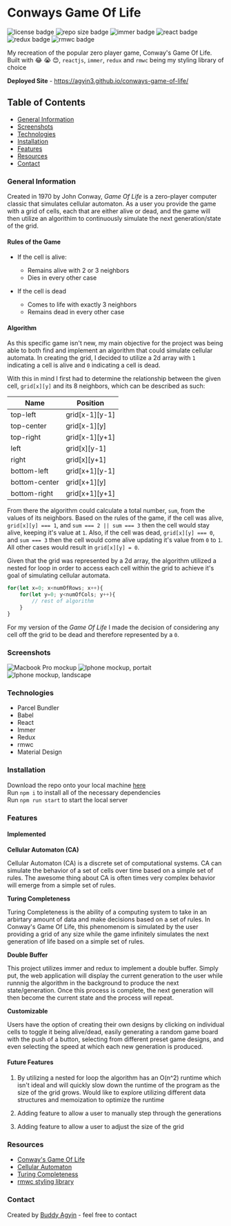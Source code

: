 # Conways Game Of Life 
![license badge](https://img.shields.io/github/license/agyin3/conways-game-of-life) ![repo size badge](https://img.shields.io/github/repo-size/agyin3/conways-game-of-life?color=blueviolet) ![immer badge](https://img.shields.io/npm/v/immer?label=immer) ![react badge](https://img.shields.io/npm/v/react?label=react) ![redux badge](https://img.shields.io/npm/v/redux?label=redux) ![rmwc badge](https://img.shields.io/npm/v/rmwc?label=rmwc)

My recreation of the popular zero player game, Conway's Game Of Life. Built with 😂 😭 😊, `reactjs`, `immer`, `redux` and `rmwc` being my styling library of choice

**Deployed Site** - https://agyin3.github.io/conways-game-of-life/

## Table of Contents
- [General Information](https://github.com/agyin3/conways-game-of-life#general-information)
- [Screenshots](https://github.com/agyin3/conways-game-of-life#screenshots)
- [Technologies](https://github.com/agyin3/conways-game-of-life#technologies)
- [Installation](https://github.com/agyin3/conways-game-of-life#installation)
- [Features](https://github.com/agyin3/conways-game-of-life#features)
- [Resources](https://github.com/agyin3/conways-game-of-life#resources)
- [Contact](https://github.com/agyin3/conways-game-of-life#contact)

### General Information

Created in 1970 by John Conway, *Game Of Life* is a zero-player computer classic that simulates cellular automaton. As a user you provide the game with a grid of cells, each that are either alive or dead, and the game will then utilize an algorithim to continuously simulate the next generation/state of the grid.

#### Rules of the Game

- If the cell is alive:
    - Remains alive with 2 or 3 neighbors
    - Dies in every other case

- If the cell is dead
    - Comes to life with exactly 3 neighbors
    - Remains dead in every other case

#### Algorithm

As this specific game isn't new, my main objective for the project was being able to both find and implement an algorithm that could simulate cellular automata. In creating the grid, I decided to utilize a 2d array with `1` indicating a cell is alive and `0` indicating a cell is dead. 

With this in mind I first had to determine the relationship between the given cell, `grid[x][y]` and its 8 neighbors, which can be described as such:

| Name          | Position        |
| ------------- | --------------- |
| top-left      | grid[x-1][y-1]  |
| top-center    | grid[x-1][y]    |
| top-right     | grid[x-1][y+1]  |
| left          | grid[x][y-1]    |
| right         | grid[x][y+1]    |
| bottom-left   | grid[x+1][y-1]  |
| bottom-center | grid[x+1][y]    |
| bottom-right  | grid[x+1][y+1]  |

From there the algorithm could calculate a total number, `sum`, from the values of its neighbors. Based on the rules of the game, if the cell was alive, `grid[x][y] === 1`, and `sum === 2 || sum === 3` then the cell would stay alive, keeping it's value at `1`. Also, if the cell was dead, `grid[x][y] === 0`, and `sum === 3` then the cell would come alive updating it's value from `0` to `1`. All other cases would result in `grid[x][y] = 0`. 

Given that the grid was represented by a 2d array, the algorithm utilized a nested for loop in order to access each cell within the grid to achieve it's goal of simulating cellular automata. 

```js
for(let x=0; x<numOfRows; x++){
    for(let y=0; y<numOfCols; y++){
        // rest of algorithm
    }
}
```

For my version of the *Game Of Life* I made the decision of considering any cell off the grid to be dead and therefore represented by a `0`.

### Screenshots

![Macbook Pro mockup](./img/macbook-mock.png)
![Iphone mockup, portait](./img/iphone-mock-portrait.png) 
![Iphone mockup, landscape](./img/iphone-mock-landscape.png)

### Technologies

- Parcel Bundler
- Babel
- React
- Immer
- Redux
- rmwc
- Material Design


### Installation

Download the repo onto your local machine [here](https://github.com/agyin3/conways-game-of-life.git)<br>
Run `npm i` to install all of the necessary dependencies<br>
Run `npm run start` to start the local server<br>

### Features

#### Implemented

**Cellular Automaton (CA)**

Cellular Automaton (CA) is a discrete set of computational systems. CA can simulate the behavior of a set of cells over time based on a simple set of rules. The awesome thing about CA is often times very complex behavior will emerge from a simple set of rules.

**Turing Completeness**

Turing Completeness is the ability of a computing system to take in an arbirtary amount of data and make decisions based on a set of rules. In Conway's Game Of Life, this phenomenom is simulated by the user providing a grid of any size while the game infinitely simulates the next generation of life based on a simple set of rules.

**Double Buffer**

This project utilizes immer and redux to implement a double buffer. Simply put, the web application will display the current generation to the user while runnnig the algorithm in the background to produce the next state/generation. Once this process is complete, the next generation will then become the current state and the process will repeat.

**Customizable**

Users have the option of creating their own designs by clicking on individual cells to toggle it being alive/dead, easily generating a random game board with the push of a button, selecting from different preset game designs, and even selecting the speed at which each new generation is produced. 

#### Future Features

1. By utilizing a nested for loop the algorithm has an O(n^2) runtime which isn't ideal and will quickly slow down the runtime of the program as the size of the grid grows. Would like to explore utilizing different data structures and memoization to optimize the runtime

2. Adding feature to allow a user to manually step through the generations 

3. Adding feature to allow a user to adjust the size of the grid


### Resources

- [Conway's Game Of Life](https://en.wikipedia.org/wiki/Conway%27s_Game_of_Life)
- [Cellular Automaton](https://en.wikipedia.org/wiki/Cellular_automaton)
- [Turing Completeness](https://en.wikipedia.org/wiki/Turing_completeness)
- [rmwc styling library](https://rmwc.io/)

### Contact

Created by [Buddy Agyin](https://buddyagyin.com) - feel free to contact 

